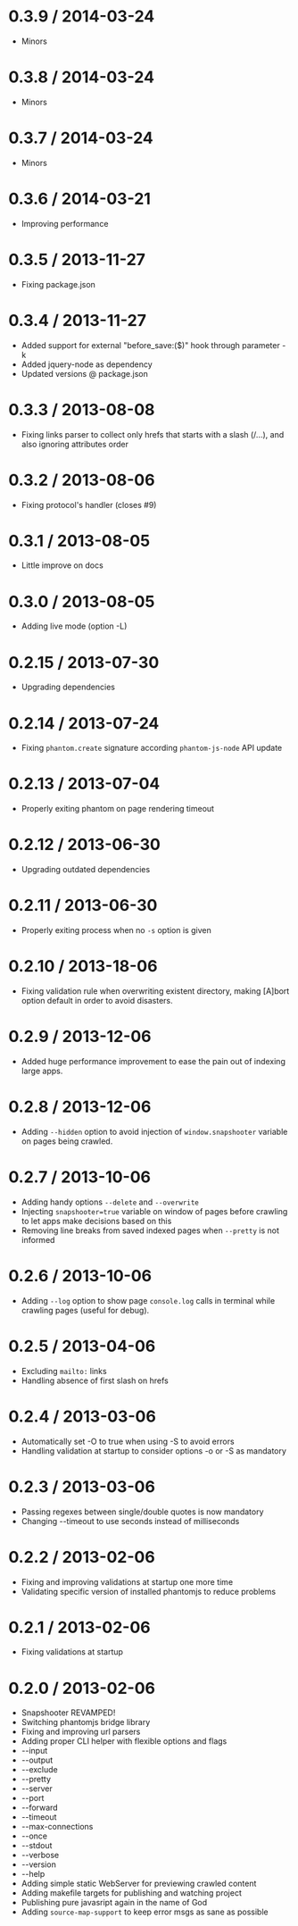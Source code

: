 0.3.9 / 2014-03-24
===================
 * Minors

0.3.8 / 2014-03-24
===================
 * Minors

0.3.7 / 2014-03-24
===================
 * Minors

0.3.6 / 2014-03-21
===================
 * Improving performance

0.3.5 / 2013-11-27
===================
 * Fixing package.json

0.3.4 / 2013-11-27
===================
 * Added support for external "before_save:($)" hook through parameter -k
 * Added jquery-node as dependency
 * Updated versions @ package.json

0.3.3 / 2013-08-08
===================
 * Fixing links parser to collect only hrefs that starts with a slash (/...),
 and also ignoring attributes order

0.3.2 / 2013-08-06
===================
 * Fixing protocol's handler (closes #9) 

0.3.1 / 2013-08-05
===================
 * Little improve on docs

0.3.0 / 2013-08-05
===================
 * Adding live mode (option -L)

0.2.15 / 2013-07-30
===================
 * Upgrading dependencies

0.2.14 / 2013-07-24
===================
 * Fixing `phantom.create` signature according `phantom-js-node` API update

0.2.13 / 2013-07-04
===================
 * Properly exiting phantom on page rendering timeout

0.2.12 / 2013-06-30
===================
 * Upgrading outdated dependencies

0.2.11 / 2013-06-30
===================
 * Properly exiting process when no `-s` option is given

0.2.10 / 2013-18-06
===================
 * Fixing validation rule when overwriting existent directory, making [A]bort
 option default in order to avoid disasters.

0.2.9 / 2013-12-06
===================
 * Added huge performance improvement to ease the pain out of indexing large
 apps.

0.2.8 / 2013-12-06
===================
 * Adding `--hidden` option to avoid injection of `window.snapshooter` variable
 on pages being crawled.

0.2.7 / 2013-10-06
===================
 * Adding handy options `--delete` and `--overwrite`
 * Injecting `snapshooter=true` variable on window of pages before crawling to
 let apps make decisions based on this
 * Removing line breaks from saved indexed pages when `--pretty` is not informed

0.2.6 / 2013-10-06
===================
 * Adding `--log` option to show page `console.log` calls in terminal while
 crawling pages (useful for debug).

0.2.5 / 2013-04-06
===================
 * Excluding `mailto:` links
 * Handling absence of first slash on hrefs

0.2.4 / 2013-03-06
===================
 * Automatically set -O to true when using -S to avoid errors
 * Handling validation at startup to consider options -o or -S as mandatory 

0.2.3 / 2013-03-06
===================
 * Passing regexes between single/double quotes is now mandatory
 * Changing --timeout to use seconds instead of milliseconds

0.2.2 / 2013-02-06
===================
 * Fixing and improving validations at startup one more time
 * Validating specific version of installed phantomjs to reduce problems

0.2.1 / 2013-02-06
===================
 * Fixing validations at startup

0.2.0 / 2013-02-06
===================
 * Snapshooter REVAMPED!
 * Switching phantomjs bridge library
 * Fixing and improving url parsers
 * Adding proper CLI helper with flexible options and flags
  * --input
  * --output
  * --exclude
  * --pretty
  * --server
  * --port
  * --forward
  * --timeout
  * --max-connections
  * --once
  * --stdout
  * --verbose
  * --version
  * --help
 * Adding simple static WebServer for previewing crawled content
 * Adding makefile targets for publishing and watching project
 * Publishing pure javasript again in the name of God
 * Adding `source-map-support` to keep error msgs as sane as possible